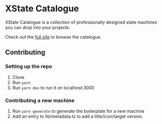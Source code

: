# XState Catalogue

XState Catalogue is a collection of professionally designed state machines you can drop into your projects.

Check out the [full site](https://xstate-catalogue.com) to browse the catalogue.

## Contributing

### Setting up the repo

1. Clone
2. Run `yarn`
3. Run `yarn dev` to run it on localhost:3000

### Contributing a new machine

1. Run `yarn generate` to generate the boilerplate for a new machine
2. Add an entry to lib/metadata.ts to add a title/icon/target version.
